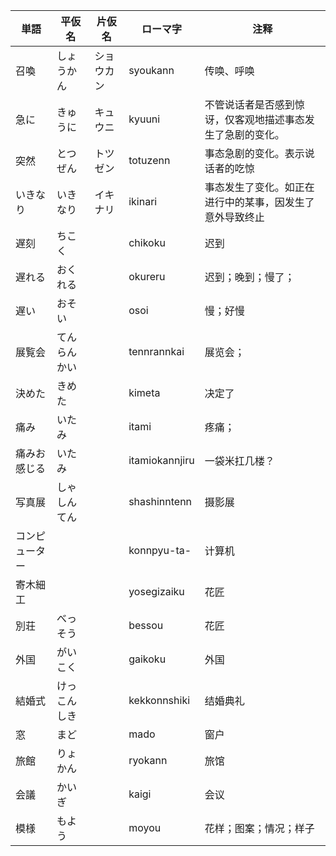 | 単語           | 平仮名       | 片仮名     | ローマ字       | 注释                                                       |
| -------------- | ------------ | ---------- | -------------- | ---------------------------------------------------------- |
| 召喚           | しょうかん   | ショウカン | syoukann       | 传唤、呼唤                                                 |
| 急に           | きゅうに     | キュウニ   | kyuuni         | 不管说话者是否感到惊讶，仅客观地描述事态发生了急剧的变化。 |
| 突然           | とつぜん     | トツゼン   | totuzenn       | 事态急剧的变化。表示说话者的吃惊                           |
| いきなり       | いきなり     | イキナリ   | ikinari        | 事态发生了变化。如正在进行中的某事，因发生了意外导致终止   |
| 遅刻           | ちこく       |            | chikoku        | 迟到                                                       |
| 遅れる         | おくれる     |            | okureru        | 迟到；晚到；慢了；                                         |
| 遅い           | おそい       |            | osoi           | 慢；好慢                                                   |
| 展覧会         | てんらんかい |            | tennrannkai    | 展览会；                                                   |
| 決めた         | きめた       |            | kimeta         | 决定了                                                     |
| 痛み           | いたみ       |            | itami          | 疼痛；                                                     |
| 痛みお感じる   | いたみ       |            | itamiokannjiru | 一袋米扛几楼？                                             |
| 写真展         | しゃしんてん |            | shashinntenn   | 摄影展                                                     |
| コンピューター |              |            | konnpyu-ta-    | 计算机                                                     |
| 寄木細工       |              |            | yosegizaiku    | 花匠                                                       |
| 別荘           | べっそう     |            | bessou         | 花匠                                                       |
| 外国           | がいこく     |            | gaikoku        | 外国                                                       |
| 結婚式         | けっこんしき |            | kekkonnshiki   | 结婚典礼                                                   |
| 窓             | まど         |            | mado           | 窗户                                                       |
| 旅館           | りょかん     |            | ryokann        | 旅馆                                                       |
| 会議           | かいぎ       |            | kaigi          | 会议                                                       |
| 模様           | もよう       |            | moyou          | 花样；图案；情况；样子                                     |
